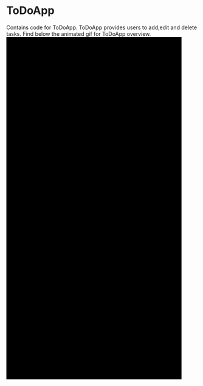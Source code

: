 # ToDoApp
Contains code for ToDoApp. ToDoApp provides users to add,edit and delete tasks. 
Find below the animated gif for ToDoApp overview.
<img src="https://github.com/karthikmuthukumar/ToDoApp/blob/master/todo.gif"/>

